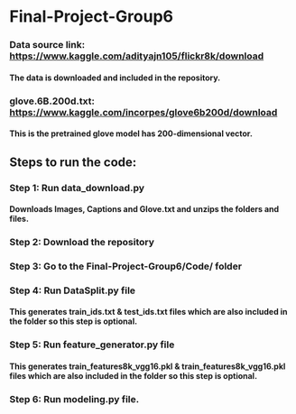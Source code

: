 # Final-Project-Group6
###  Data source link: https://www.kaggle.com/adityajn105/flickr8k/download
#### The data is downloaded and included in the repository.
### glove.6B.200d.txt: https://www.kaggle.com/incorpes/glove6b200d/download
####  This is the pretrained glove model has 200-dimensional vector.
##  Steps to run the code:
### Step 1: Run data_download.py
#### Downloads Images, Captions and Glove.txt and unzips the folders and files.
### Step 2: Download the repository
### Step 3: Go to the Final-Project-Group6/Code/ folder
### Step 4: Run DataSplit.py file 
####    This generates train_ids.txt & test_ids.txt files which are also included in the folder so this step is optional.
### Step 5: Run feature_generator.py file
####    This generates train_features8k_vgg16.pkl & train_features8k_vgg16.pkl files which are also included in the folder so this step is optional.
### Step 6: Run modeling.py file.
